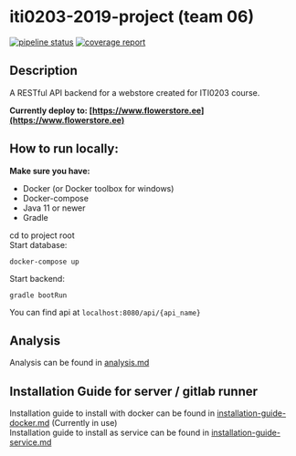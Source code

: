 # iti0203-2019-project (team 06)

[![pipeline status](https://gitlab.cs.ttu.ee/taannu/iti0203-2019-project-back/badges/master/pipeline.svg)](https://gitlab.cs.ttu.ee/taannu/iti0203-2019-project-back/commits/master)
[![coverage report](https://gitlab.cs.ttu.ee/taannu/iti0203-2019-project-back/badges/master/coverage.svg)](https://gitlab.cs.ttu.ee/taannu/iti0203-2019-project-back/commits/master)

## Description

A RESTful API backend for a webstore created for ITI0203 course.

**Currently deploy to: [https://www.flowerstore.ee](https://www.flowerstore.ee)**

## How to run locally:

__Make sure you have:__
* Docker (or Docker toolbox for windows)
* Docker-compose
* Java 11 or newer
* Gradle

cd to project root <br>
Start database:

```console
docker-compose up
```
Start backend:
```console
gradle bootRun
```
You can find api at `localhost:8080/api/{api_name}`


## Analysis
Analysis can be found in [analysis.md](readme/business-analysis.md)

## Installation Guide for server / gitlab runner
Installation guide to install with docker can be found in 
[installation-guide-docker.md](readme/installation-guide-docker.md) (Currently in use) <br>
Installation guide to install as service can be found in 
[installation-guide-service.md](readme/installation-guide-service.md)<br>
